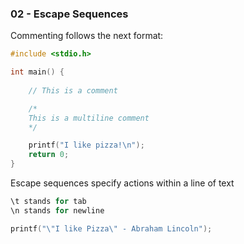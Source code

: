 ### 02 - Escape Sequences

Commenting follows the next format: 

```c
#include <stdio.h>

int main() {
 
	// This is a comment

 	/*
	This is a multiline comment
 	*/

 	printf("I like pizza!\n");
  	return 0;
}
```

Escape sequences specify actions within a line of text

```c
\t stands for tab
\n stands for newline

printf("\"I like Pizza\" - Abraham Lincoln");
```
